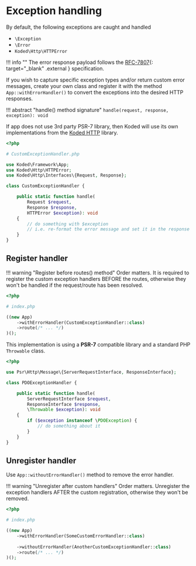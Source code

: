 Exception handling
==================

By default, the following exceptions are caught and handled

 - `\Exception`
 - `\Error`
 - `Koded\Http\HTTPError`

!!! info ""
    The error response payload follows the [RFC-7807][rfc-7807]{: target="_blank" .external } specification.

If you wish to capture specific exception types and/or return custom 
error messages, create your own class and register it with the method 
`App::withErrorHandler()` to convert the exceptions into the desired HTTP responses.

!!! abstract "handle() method signature"
    `handle(request, response, exception): void`

If app does not use 3rd party PSR-7 library, then Koded will use its 
own implementations from the [Koded HTTP][koded-http] library.

```php
<?php

# CustomExceptionHandler.php

use Koded\Framework\App;
use Koded\Http\HTTPError;
use Koded\Http\Interfaces\{Request, Response};

class CustomExceptionHandler {

    public static function handle(
        Request $request,
        Response $response,
        HTTPError $exception): void
    {
        // do something with $exception
        // i.e. re-format the error message and set it in the response
    }
}
```

Register handler
----------------

!!! warning "Register before routes() method"
    Order matters. It is required to register the custom 
    exception handlers BEFORE the routes, otherwise they 
    won't be handled if the request/route has been resolved.

```php  hl_lines="6"
<?php

# index.php

((new App)
    ->withErrorHandler(CustomExceptionHandler::class)
    ->route(/* ... */)
)();
```

This implementation is using a  **PSR-7** compatible 
library and a standard PHP `Throwable` class.

```php
<?php

use Psr\Http\Message\{ServerRequestInterface, ResponseInterface};

class PDOExceptionHandler {

    public static function handle(
        ServerRequestInterface $request,
        ResponseInterface $response,
        \Throwable $exception): void
    {
        if ($exception instanceof \PDOException) {
            // do something about it
        }
    }
}
```

Unregister handler
------------------

Use `App::withoutErrorHandler()` method to remove the error handler.

!!! warning "Unregister after custom handlers"
Order matters. Unregister the exception handlers AFTER
the custom registration, otherwise they won't be removed.

```php  hl_lines="8"
<?php

# index.php

((new App)
    ->withErrorHandler(SomeCustomErrorHandler::class)
    
    ->withoutErrorHandler(AnotherCustomExceptionHandler::class)
    ->route(/* ... */)
)();
```


[rfc-7807]: https://tools.ietf.org/html/rfc7807
[koded-http]: https://github.com/kodedphp/http

